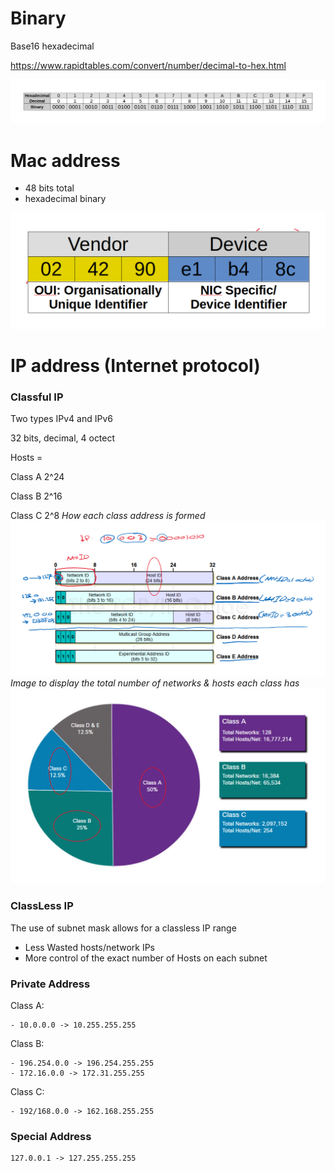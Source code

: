 # Binary

Base16 hexadecimal

https://www.rapidtables.com/convert/number/decimal-to-hex.html

![img.png](img.png)

# Mac address

* 48 bits total
* hexadecimal binary

![img_1.png](img_1.png)

# IP address (Internet protocol)

### Classful IP

Two types IPv4 and IPv6

32 bits, decimal, 4 octect

Hosts =

Class A 2^24

Class B 2^16

Class C 2^8
*How each class address is formed*
![img_2.png](img_2.png)
*Image to display the total number of networks & hosts  each class has* 
![img_3.png](img_3.png)

### ClassLess IP 

The use of subnet mask allows for a classless IP range
- Less Wasted hosts/network IPs 
- More control of the exact number of Hosts on each subnet

### Private Address
Class A:

    - 10.0.0.0 -> 10.255.255.255 
Class B:

    - 196.254.0.0 -> 196.254.255.255
    - 172.16.0.0 -> 172.31.255.255
Class C:

    - 192/168.0.0 -> 162.168.255.255
### Special Address

    127.0.0.1 -> 127.255.255.255


